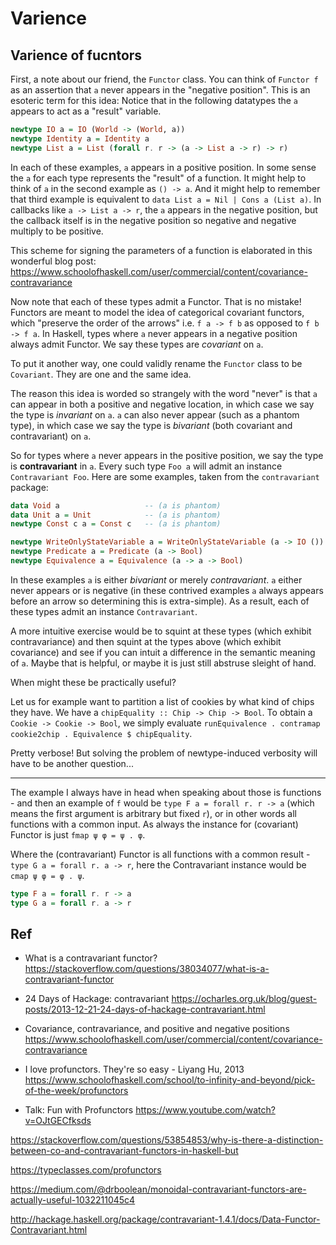 # Varience



## Varience of fucntors

First, a note about our friend, the `Functor` class. You can think of `Functor f` as an assertion that `a` never appears in the "negative position". This is an esoteric term for this idea: Notice that in the following datatypes the `a` appears to act as a "result" variable.

```hs
newtype IO a = IO (World -> (World, a))
newtype Identity a = Identity a
newtype List a = List (forall r. r -> (a -> List a -> r) -> r)
```

In each of these examples, `a` appears in a positive position. In some sense the `a` for each type represents the "result" of a function. It might help to think of `a` in the second example as `() -> a`. And it might help to remember that third example is equivalent to `data List a = Nil | Cons a (List a)`. In callbacks like `a -> List a -> r`, the `a` appears in the negative position, but the callback itself is in the negative position so negative and negative multiply to be positive.

This scheme for signing the parameters of a function is elaborated in this wonderful blog post:
https://www.schoolofhaskell.com/user/commercial/content/covariance-contravariance

Now note that each of these types admit a Functor. That is no mistake! Functors are meant to model the idea of categorical covariant functors, which "preserve the order of the arrows" i.e. `f a -> f b` as opposed to `f b -> f a`. In Haskell, types where `a` never appears in a negative position always admit Functor. We say these types are *covariant* on `a`.

To put it another way, one could validly rename the `Functor` class to be `Covariant`. They are one and the same idea.

The reason this idea is worded so strangely with the word "never" is that `a` can appear in both a positive and negative location, in which case we say the type is *invariant* on `a`. `a` can also never appear (such as a phantom type), in which case we say the type is *bivariant* (both covariant and contravariant) on `a`.

So for types where `a` never appears in the positive position, we say the type is **contravariant** in `a`. Every such type `Foo a` will admit an instance `Contravariant Foo`. Here are some examples, taken from the `contravariant` package:

```hs
data Void a                   -- (a is phantom)
data Unit a = Unit            -- (a is phantom)
newtype Const c a = Const c   -- (a is phantom)

newtype WriteOnlyStateVariable a = WriteOnlyStateVariable (a -> IO ())
newtype Predicate a = Predicate (a -> Bool)
newtype Equivalence a = Equivalence (a -> a -> Bool)
```

In these examples `a` is either *bivariant* or merely *contravariant*. `a` either never appears or is negative (in these contrived examples `a` always appears before an arrow so determining this is extra-simple). As a result, each of these types admit an instance `Contravariant`.

A more intuitive exercise would be to squint at these types (which exhibit contravariance) and then squint at the types above (which exhibit covariance) and see if you can intuit a difference in the semantic meaning of `a`. Maybe that is helpful, or maybe it is just still abstruse sleight of hand.

When might these be practically useful?

Let us for example want to partition a list of cookies by what kind of chips they have. We have a `chipEquality :: Chip -> Chip -> Bool`. To obtain a `Cookie -> Cookie -> Bool`, we simply evaluate `runEquivalence . contramap cookie2chip . Equivalence $ chipEquality`.

Pretty verbose! But solving the problem of newtype-induced verbosity will have to be another question...

---

The example I always have in head when speaking about those is functions - and then an example of `f` would be `type F a = forall r. r -> a` (which means the first argument is arbitrary but fixed `r`), or in other words all functions with a common input. As always the instance for (covariant) Functor is just `fmap ψ φ = ψ . φ`.

Where the (contravariant) Functor is all functions with a common result - `type G a = forall r. a -> r`, here the Contravariant instance would be `cmap ψ φ = φ . ψ`.

```hs
type F a = forall r. r -> a
type G a = forall r. a -> r
```



## Ref

* What is a contravariant functor?
https://stackoverflow.com/questions/38034077/what-is-a-contravariant-functor

* 24 Days of Hackage: contravariant
https://ocharles.org.uk/blog/guest-posts/2013-12-21-24-days-of-hackage-contravariant.html

* Covariance, contravariance, and positive and negative positions
https://www.schoolofhaskell.com/user/commercial/content/covariance-contravariance

* I love profunctors. They're so easy - Liyang Hu, 2013
https://www.schoolofhaskell.com/school/to-infinity-and-beyond/pick-of-the-week/profunctors

* Talk: Fun with Profunctors
https://www.youtube.com/watch?v=OJtGECfksds

https://stackoverflow.com/questions/53854853/why-is-there-a-distinction-between-co-and-contravariant-functors-in-haskell-but

https://typeclasses.com/profunctors

https://medium.com/@drboolean/monoidal-contravariant-functors-are-actually-useful-1032211045c4


http://hackage.haskell.org/package/contravariant-1.4.1/docs/Data-Functor-Contravariant.html
